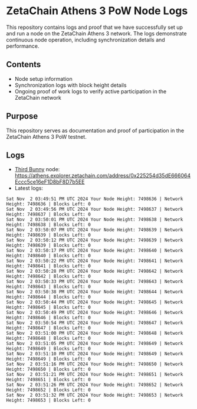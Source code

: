 # ZetaChain Athens 3 PoW Node Logs
This repository contains logs and proof that we have successfully set up and run a node on the ZetaChain Athens 3 network. The logs demonstrate continuous node operation, including synchronization details and performance.

## Contents
- Node setup information
- Synchronization logs with block height details
- Ongoing proof of work logs to verify active participation in the ZetaChain network

## Purpose
This repository serves as documentation and proof of participation in the ZetaChain Athens 3 PoW testnet.

## Logs

- [Third Bunny](https://thirdbunny.xyz/) node: https://athens.explorer.zetachain.com/address/0x225254d35dE666064Eccc5ce16eF1D8bF8D7b5EE
- Latest logs:
```
Sat Nov  2 03:49:51 PM UTC 2024 Your Node Height: 7498636 | Network Height: 7498636 | Blocks Left: 0
Sat Nov  2 03:49:56 PM UTC 2024 Your Node Height: 7498637 | Network Height: 7498637 | Blocks Left: 0
Sat Nov  2 03:50:01 PM UTC 2024 Your Node Height: 7498638 | Network Height: 7498638 | Blocks Left: 0
Sat Nov  2 03:50:07 PM UTC 2024 Your Node Height: 7498639 | Network Height: 7498639 | Blocks Left: 0
Sat Nov  2 03:50:12 PM UTC 2024 Your Node Height: 7498639 | Network Height: 7498639 | Blocks Left: 0
Sat Nov  2 03:50:17 PM UTC 2024 Your Node Height: 7498640 | Network Height: 7498640 | Blocks Left: 0
Sat Nov  2 03:50:22 PM UTC 2024 Your Node Height: 7498641 | Network Height: 7498641 | Blocks Left: 0
Sat Nov  2 03:50:28 PM UTC 2024 Your Node Height: 7498642 | Network Height: 7498642 | Blocks Left: 0
Sat Nov  2 03:50:33 PM UTC 2024 Your Node Height: 7498643 | Network Height: 7498643 | Blocks Left: 0
Sat Nov  2 03:50:38 PM UTC 2024 Your Node Height: 7498644 | Network Height: 7498644 | Blocks Left: 0
Sat Nov  2 03:50:44 PM UTC 2024 Your Node Height: 7498645 | Network Height: 7498645 | Blocks Left: 0
Sat Nov  2 03:50:49 PM UTC 2024 Your Node Height: 7498646 | Network Height: 7498646 | Blocks Left: 0
Sat Nov  2 03:50:54 PM UTC 2024 Your Node Height: 7498647 | Network Height: 7498647 | Blocks Left: 0
Sat Nov  2 03:51:00 PM UTC 2024 Your Node Height: 7498648 | Network Height: 7498648 | Blocks Left: 0
Sat Nov  2 03:51:05 PM UTC 2024 Your Node Height: 7498649 | Network Height: 7498649 | Blocks Left: 0
Sat Nov  2 03:51:10 PM UTC 2024 Your Node Height: 7498649 | Network Height: 7498649 | Blocks Left: 0
Sat Nov  2 03:51:16 PM UTC 2024 Your Node Height: 7498650 | Network Height: 7498650 | Blocks Left: 0
Sat Nov  2 03:51:21 PM UTC 2024 Your Node Height: 7498651 | Network Height: 7498651 | Blocks Left: 0
Sat Nov  2 03:51:26 PM UTC 2024 Your Node Height: 7498652 | Network Height: 7498652 | Blocks Left: 0
Sat Nov  2 03:51:32 PM UTC 2024 Your Node Height: 7498653 | Network Height: 7498653 | Blocks Left: 0
```
